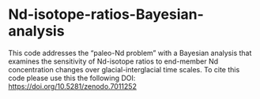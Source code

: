 # Nd-isotope-ratios-Bayesian-analysis
This code addresses the “paleo-Nd problem” with a Bayesian analysis that examines the sensitivity of Nd-isotope ratios to end-member Nd concentration changes over glacial-interglacial time scales.
To cite this code please use this the following DOI: 
https://doi.org/10.5281/zenodo.7011252 
